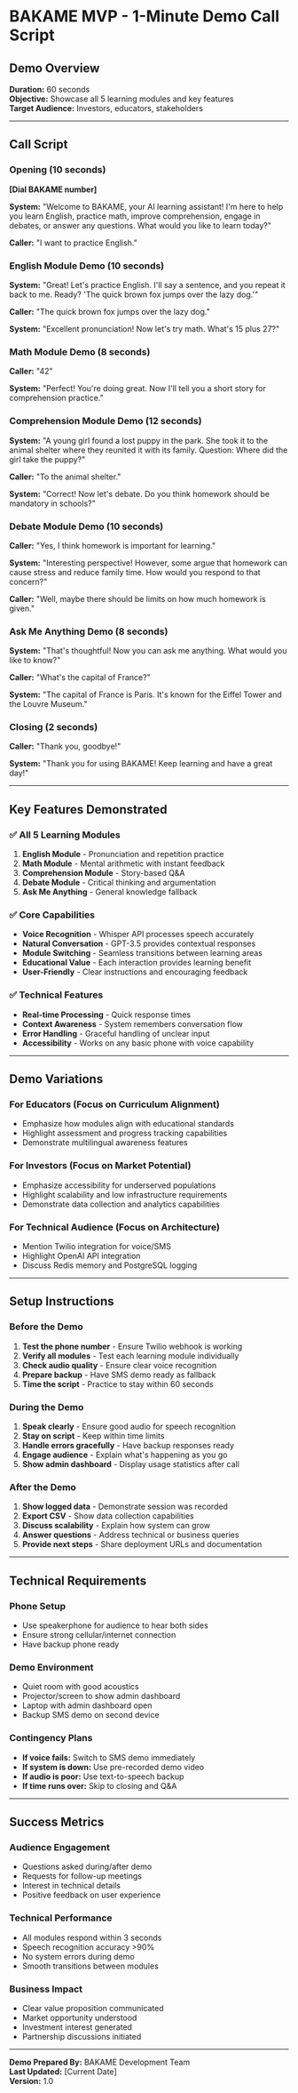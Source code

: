 # BAKAME MVP - 1-Minute Demo Call Script

## Demo Overview
**Duration:** 60 seconds  
**Objective:** Showcase all 5 learning modules and key features  
**Target Audience:** Investors, educators, stakeholders  

---

## Call Script

### Opening (10 seconds)
**[Dial BAKAME number]**

**System:** "Welcome to BAKAME, your AI learning assistant! I'm here to help you learn English, practice math, improve comprehension, engage in debates, or answer any questions. What would you like to learn today?"

**Caller:** "I want to practice English."

### English Module Demo (10 seconds)
**System:** "Great! Let's practice English. I'll say a sentence, and you repeat it back to me. Ready? 'The quick brown fox jumps over the lazy dog.'"

**Caller:** "The quick brown fox jumps over the lazy dog."

**System:** "Excellent pronunciation! Now let's try math. What's 15 plus 27?"

### Math Module Demo (8 seconds)
**Caller:** "42"

**System:** "Perfect! You're doing great. Now I'll tell you a short story for comprehension practice."

### Comprehension Module Demo (12 seconds)
**System:** "A young girl found a lost puppy in the park. She took it to the animal shelter where they reunited it with its family. Question: Where did the girl take the puppy?"

**Caller:** "To the animal shelter."

**System:** "Correct! Now let's debate. Do you think homework should be mandatory in schools?"

### Debate Module Demo (10 seconds)
**Caller:** "Yes, I think homework is important for learning."

**System:** "Interesting perspective! However, some argue that homework can cause stress and reduce family time. How would you respond to that concern?"

**Caller:** "Well, maybe there should be limits on how much homework is given."

### Ask Me Anything Demo (8 seconds)
**System:** "That's thoughtful! Now you can ask me anything. What would you like to know?"

**Caller:** "What's the capital of France?"

**System:** "The capital of France is Paris. It's known for the Eiffel Tower and the Louvre Museum."

### Closing (2 seconds)
**Caller:** "Thank you, goodbye!"

**System:** "Thank you for using BAKAME! Keep learning and have a great day!"

---

## Key Features Demonstrated

### ✅ All 5 Learning Modules
1. **English Module** - Pronunciation and repetition practice
2. **Math Module** - Mental arithmetic with instant feedback
3. **Comprehension Module** - Story-based Q&A
4. **Debate Module** - Critical thinking and argumentation
5. **Ask Me Anything** - General knowledge fallback

### ✅ Core Capabilities
- **Voice Recognition** - Whisper API processes speech accurately
- **Natural Conversation** - GPT-3.5 provides contextual responses
- **Module Switching** - Seamless transitions between learning areas
- **Educational Value** - Each interaction provides learning benefit
- **User-Friendly** - Clear instructions and encouraging feedback

### ✅ Technical Features
- **Real-time Processing** - Quick response times
- **Context Awareness** - System remembers conversation flow
- **Error Handling** - Graceful handling of unclear input
- **Accessibility** - Works on any basic phone with voice capability

---

## Demo Variations

### For Educators (Focus on Curriculum Alignment)
- Emphasize how modules align with educational standards
- Highlight assessment and progress tracking capabilities
- Demonstrate multilingual awareness features

### For Investors (Focus on Market Potential)
- Emphasize accessibility for underserved populations
- Highlight scalability and low infrastructure requirements
- Demonstrate data collection and analytics capabilities

### For Technical Audience (Focus on Architecture)
- Mention Twilio integration for voice/SMS
- Highlight OpenAI API integration
- Discuss Redis memory and PostgreSQL logging

---

## Setup Instructions

### Before the Demo
1. **Test the phone number** - Ensure Twilio webhook is working
2. **Verify all modules** - Test each learning module individually
3. **Check audio quality** - Ensure clear voice recognition
4. **Prepare backup** - Have SMS demo ready as fallback
5. **Time the script** - Practice to stay within 60 seconds

### During the Demo
1. **Speak clearly** - Ensure good audio for speech recognition
2. **Stay on script** - Keep within time limits
3. **Handle errors gracefully** - Have backup responses ready
4. **Engage audience** - Explain what's happening as you go
5. **Show admin dashboard** - Display usage statistics after call

### After the Demo
1. **Show logged data** - Demonstrate session was recorded
2. **Export CSV** - Show data collection capabilities
3. **Discuss scalability** - Explain how system can grow
4. **Answer questions** - Address technical or business queries
5. **Provide next steps** - Share deployment URLs and documentation

---

## Technical Requirements

### Phone Setup
- Use speakerphone for audience to hear both sides
- Ensure strong cellular/internet connection
- Have backup phone ready

### Demo Environment
- Quiet room with good acoustics
- Projector/screen to show admin dashboard
- Laptop with admin dashboard open
- Backup SMS demo on second device

### Contingency Plans
- **If voice fails:** Switch to SMS demo immediately
- **If system is down:** Use pre-recorded demo video
- **If audio is poor:** Use text-to-speech backup
- **If time runs over:** Skip to closing and Q&A

---

## Success Metrics

### Audience Engagement
- Questions asked during/after demo
- Requests for follow-up meetings
- Interest in technical details
- Positive feedback on user experience

### Technical Performance
- All modules respond within 3 seconds
- Speech recognition accuracy >90%
- No system errors during demo
- Smooth transitions between modules

### Business Impact
- Clear value proposition communicated
- Market opportunity understood
- Investment interest generated
- Partnership discussions initiated

---

**Demo Prepared By:** BAKAME Development Team  
**Last Updated:** [Current Date]  
**Version:** 1.0
